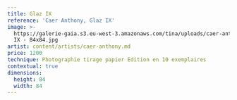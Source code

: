 ```yaml
---
title: Glaz IX
reference: 'Caer Anthony, Glaz IX'
image: >-
  https://galerie-gaia.s3.eu-west-3.amazonaws.com/tina/uploads/caer-anthony/galerie-gaia-caer-anthonyGLAZ
  IX - 84x84.jpg
artist: content/artists/caer-anthony.md
price: 1200
technique: Photographie tirage papier Edition en 10 exemplaires
contextual: true
dimensions:
  height: 84
  width: 84
---
```


